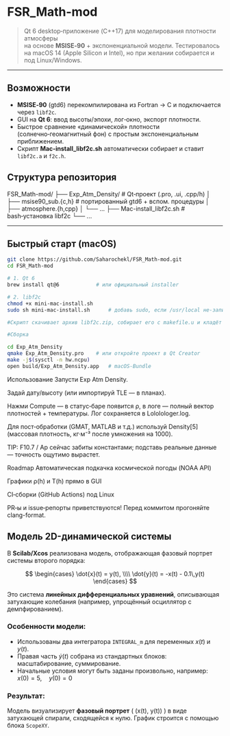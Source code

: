 # FSR_Math-mod

> Qt 6 desktop‑приложение (C++17) для моделирования плотности атмосферы  
> на основе **MSISE‑90** + экспоненциальной модели. Тестировалось на macOS 14
(Apple Silicon и Intel), но при желании собирается и под Linux/Windows.

---

## Возможности

* **MSISE‑90** (gtd6) перекомпилирована из Fortran → C и подключается через
  `libf2c`.
* GUI на **Qt 6**: ввод высоты/эпохи, лог‑окно, экспорт плотности.
* Быстрое сравнение «динамической» плотности (солнечно‑геомагнитный фон)
  с простым экспоненциальным приближением.
* Скрипт **Mac‑install_libf2c.sh** автоматически собирает и ставит
  `libf2c.a` и `f2c.h`.

## Структура репозитория

FSR_Math-mod/ 
├── Exp_Atm_Density/ # Qt‑проект (.pro, .ui, .cpp/h) 
│ ├── msise90_sub.{c,h} # портированный gtd6 + вспом. процедуры 
│ ├── atmosphere.{h,cpp} 
│ └── ... 
├── Mac-install_libf2c.sh # bash‑установка libf2c 
└── ...

---

## Быстрый старт (macOS)

```bash
git clone https://github.com/Saharochekl/FSR_Math-mod.git
cd FSR_Math-mod

# 1. Qt 6
brew install qt@6            # или официальный installer

# 2. libf2c
chmod +x mini-mac-install.sh
sudo sh mini-mac-install.sh      # добавь sudo, если /usr/local не‑записываем

#Скрипт скачивает архив libf2c.zip, собирает его c makefile.u и кладёт libf2c.a / f2c.h в /usr/local (Intel) или /opt/homebrew (Apple Silicon)

#Сборка

cd Exp_Atm_Density
qmake Exp_Atm_Density.pro    # или откройте проект в Qt Creator
make -j$(sysctl -n hw.ncpu)
open build/Exp_Atm_Density.app   # macOS‑Bundle
```

Использование
Запусти Exp Atm Density.

Задай дату/высоту (или импортируй TLE — в планах).

Нажми Compute — в статус‑баре появится ρ, в логе — полный вектор плотностей + температуры. Лог сохраняется в Lololologer.log.

Для пост‑обработки (GMAT, MATLAB и т.д.) используй Density[5] (массовая плотность, кг·м⁻³ после умножения на 1000).

TIP: F10.7 / Ap сейчас забиты константами; подставь реальные данные ― точность ощутимо вырастет.

Roadmap
 Автоматическая подкачка космической погоды (NOAA API)

 Графики ρ(h) и T(h) прямо в GUI

 CI‑сборки (GitHub Actions) под Linux

PR‑ы и issue‑репорты приветствуются! Перед коммитом прогоняйте clang-format.


## Модель 2D-динамической системы

В **Scilab/Xcos** реализована модель, отображающая фазовый портрет системы второго порядка:

$$
\begin{cases}
\dot{x}(t) = y(t), \\\\
\dot{y}(t) = -x(t) - 0.1\,y(t)
\end{cases}
$$

Это система **линейных дифференциальных уравнений**, описывающая затухающие колебания (например, упрощённый осциллятор с демпфированием).

### Особенности модели:

- Использованы два интегратора `INTEGRAL_m` для переменных $x(t)$ и $y(t)$.
- Правая часть $\dot{y}(t)$ собрана из стандартных блоков: масштабирование, суммирование.
- Начальные условия могут быть заданы произвольно, например: $x(0) = 5,\quad y(0) = 0$

### Результат:
Модель визуализирует **фазовый портрет** \( (x(t), y(t)) \) в виде затухающей спирали, сходящейся к нулю. График строится с помощью блока `ScopeXY`.